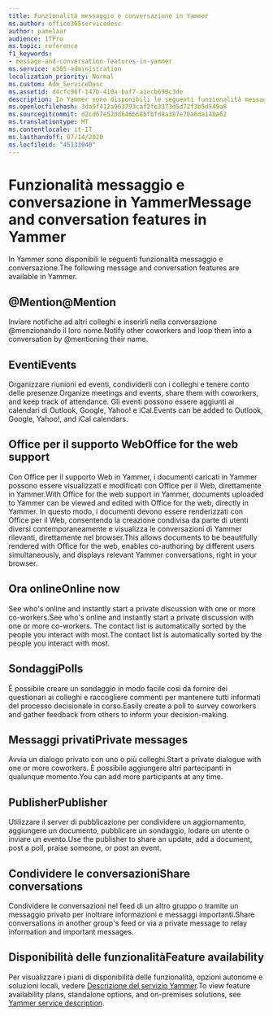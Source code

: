```yaml
---
title: Funzionalità messaggio e conversazione in Yammer
ms.author: office365servicedesc
author: pamelaar
audience: ITPro
ms.topic: reference
f1_keywords:
- message-and-conversation-features-in-yammer
ms.service: o365-administration
localization_priority: Normal
ms.custom: Adm_ServiceDesc
ms.assetid: d4cfc96f-147b-410a-baf7-a1ecb690c3de
description: In Yammer sono disponibili le seguenti funzionalità messaggio e conversazione.
ms.openlocfilehash: 3da9f412a963793caf2fe3373d5d72f3b5d549a8
ms.sourcegitcommit: d2cd67e52dd646b68bfbfd8a387e70a6da140a62
ms.translationtype: MT
ms.contentlocale: it-IT
ms.lasthandoff: 07/14/2020
ms.locfileid: "45133040"
---
```

# <a name="message-and-conversation-features-in-yammer"></a><span data-ttu-id="47333-103">Funzionalità messaggio e conversazione in Yammer</span><span class="sxs-lookup"><span data-stu-id="47333-103">Message and conversation features in Yammer</span></span>

<span data-ttu-id="47333-104">In Yammer sono disponibili le seguenti funzionalità messaggio e conversazione.</span><span class="sxs-lookup"><span data-stu-id="47333-104">The following message and conversation features are available in Yammer.</span></span>
  
## <a name="mention"></a><span data-ttu-id="47333-105">@Mention</span><span class="sxs-lookup"><span data-stu-id="47333-105">@Mention</span></span>

<span data-ttu-id="47333-106">Inviare notifiche ad altri colleghi e inserirli nella conversazione @menzionando il loro nome.</span><span class="sxs-lookup"><span data-stu-id="47333-106">Notify other coworkers and loop them into a conversation by @mentioning their name.</span></span>

## <a name="events"></a><span data-ttu-id="47333-107">Eventi</span><span class="sxs-lookup"><span data-stu-id="47333-107">Events</span></span>

<span data-ttu-id="47333-108">Organizzare riunioni ed eventi, condividerli con i colleghi e tenere conto delle presenze.</span><span class="sxs-lookup"><span data-stu-id="47333-108">Organize meetings and events, share them with coworkers, and keep track of attendance.</span></span> <span data-ttu-id="47333-109">Gli eventi possono essere aggiunti ai calendari di Outlook, Google, Yahoo! e iCal.</span><span class="sxs-lookup"><span data-stu-id="47333-109">Events can be added to Outlook, Google, Yahoo!, and iCal calendars.</span></span>
  
## <a name="office-for-the-web-support"></a><span data-ttu-id="47333-110">Office per il supporto Web</span><span class="sxs-lookup"><span data-stu-id="47333-110">Office for the web support</span></span>

<span data-ttu-id="47333-111">Con Office per il supporto Web in Yammer, i documenti caricati in Yammer possono essere visualizzati e modificati con Office per il Web, direttamente in Yammer.</span><span class="sxs-lookup"><span data-stu-id="47333-111">With Office for the web support in Yammer, documents uploaded to Yammer can be viewed and edited with Office for the web, directly in Yammer.</span></span> <span data-ttu-id="47333-112">In questo modo, i documenti devono essere renderizzati con Office per il Web, consentendo la creazione condivisa da parte di utenti diversi contemporaneamente e visualizza le conversazioni di Yammer rilevanti, direttamente nel browser.</span><span class="sxs-lookup"><span data-stu-id="47333-112">This allows documents to be beautifully rendered with Office for the web, enables co-authoring by different users simultaneously, and displays relevant Yammer conversations, right in your browser.</span></span>

## <a name="online-now"></a><span data-ttu-id="47333-113">Ora online</span><span class="sxs-lookup"><span data-stu-id="47333-113">Online now</span></span>

<span data-ttu-id="47333-114">See who's online and instantly start a private discussion with one or more co-workers.</span><span class="sxs-lookup"><span data-stu-id="47333-114">See who's online and instantly start a private discussion with one or more co-workers.</span></span> <span data-ttu-id="47333-115">The contact list is automatically sorted by the people you interact with most.</span><span class="sxs-lookup"><span data-stu-id="47333-115">The contact list is automatically sorted by the people you interact with most.</span></span>

## <a name="polls"></a><span data-ttu-id="47333-116">Sondaggi</span><span class="sxs-lookup"><span data-stu-id="47333-116">Polls</span></span>

<span data-ttu-id="47333-117">È possibile creare un sondaggio in modo facile così da fornire dei questionari ai colleghi e raccogliere commenti per mantenere tutti informati del processo decisionale in corso.</span><span class="sxs-lookup"><span data-stu-id="47333-117">Easily create a poll to survey coworkers and gather feedback from others to inform your decision-making.</span></span>
  
## <a name="private-messages"></a><span data-ttu-id="47333-118">Messaggi privati</span><span class="sxs-lookup"><span data-stu-id="47333-118">Private messages</span></span>

<span data-ttu-id="47333-119">Avvia un dialogo privato con uno o più colleghi.</span><span class="sxs-lookup"><span data-stu-id="47333-119">Start a private dialogue with one or more coworkers.</span></span> <span data-ttu-id="47333-120">È possibile aggiungere altri partecipanti in qualunque momento.</span><span class="sxs-lookup"><span data-stu-id="47333-120">You can add more participants at any time.</span></span>

## <a name="publisher"></a><span data-ttu-id="47333-121">Publisher</span><span class="sxs-lookup"><span data-stu-id="47333-121">Publisher</span></span>

<span data-ttu-id="47333-122">Utilizzare il server di pubblicazione per condividere un aggiornamento, aggiungere un documento, pubblicare un sondaggio, lodare un utente o inviare un evento.</span><span class="sxs-lookup"><span data-stu-id="47333-122">Use the publisher to share an update, add a document, post a poll, praise someone, or post an event.</span></span>
    
## <a name="share-conversations"></a><span data-ttu-id="47333-123">Condividere le conversazioni</span><span class="sxs-lookup"><span data-stu-id="47333-123">Share conversations</span></span>

<span data-ttu-id="47333-124">Condividere le conversazioni nel feed di un altro gruppo o tramite un messaggio privato per inoltrare informazioni e messaggi importanti.</span><span class="sxs-lookup"><span data-stu-id="47333-124">Share conversations in another group's feed or via a private message to relay information and important messages.</span></span>
  
## <a name="feature-availability"></a><span data-ttu-id="47333-125">Disponibilità delle funzionalità</span><span class="sxs-lookup"><span data-stu-id="47333-125">Feature availability</span></span>

<span data-ttu-id="47333-126">Per visualizzare i piani di disponibilità delle funzionalità, opzioni autonome e soluzioni locali, vedere [Descrizione del servizio Yammer](yammer-service-description.md).</span><span class="sxs-lookup"><span data-stu-id="47333-126">To view feature availability plans, standalone options, and on-premises solutions, see [Yammer service description](yammer-service-description.md).</span></span>
  